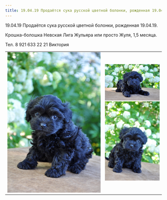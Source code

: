```yaml
---
title: 19.04.19 Продаётся сука русской цветной болонки, рожденная 19.04.19.
---
```


19.04.19 Продаётся сука русской цветной болонки, рожденная 19.04.19.

Крошка-болошка Невская Лига Жульяра или просто Жуля, 1,5 месяца.

Тел. 8 921 633 22 21 Виктория
<table>
  <tr>
    <td width="300" height="300"><img src="/assets/photos/GQwGUhBAEhI.jpg" alt="Щенок русской цветной болонки"></td>
    <td><img src="/assets/photos/q17GvXUOlG4.jpg" alt="Щенок русской цветной болонки">
      <img src="/assets/photos/wO0lJnEUN4o.jpg" alt="Щенок русской цветной болонки"></td>
  </tr>
</table>

